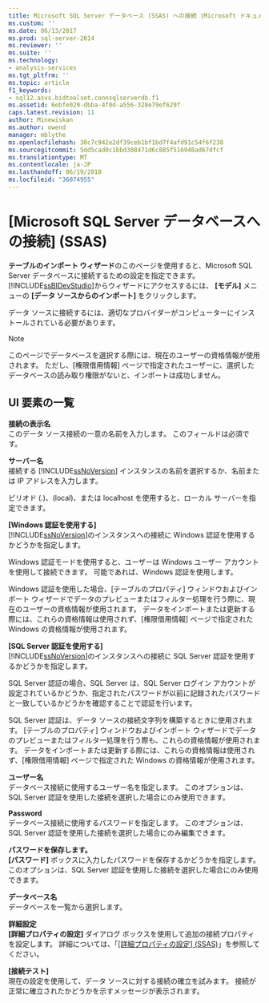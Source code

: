 ```yaml
---
title: Microsoft SQL Server データベース (SSAS) への接続 |Microsoft ドキュメント
ms.custom: ''
ms.date: 06/13/2017
ms.prod: sql-server-2014
ms.reviewer: ''
ms.suite: ''
ms.technology:
- analysis-services
ms.tgt_pltfrm: ''
ms.topic: article
f1_keywords:
- sql12.asvs.bidtoolset.connsqlserverdb.f1
ms.assetid: 6ebfe029-dbba-4f0d-a556-328e79ef629f
caps.latest.revision: 11
author: Minewiskan
ms.author: owend
manager: mblythe
ms.openlocfilehash: 30c7c942e2df39ceb1bf1bd7f4afd91c54f6f238
ms.sourcegitcommit: 5dd5cad0c1bbd308471d6c885f516948ad67dfcf
ms.translationtype: MT
ms.contentlocale: ja-JP
ms.lasthandoff: 06/19/2018
ms.locfileid: "36074955"
---
```

# <a name="connect-to-a-microsoft-sql-server-database-ssas"></a>[Microsoft SQL Server データベースへの接続] (SSAS)
  **テーブルのインポート ウィザード**のこのページを使用すると、Microsoft SQL Server データベースに接続するための設定を指定できます。 [!INCLUDE[ssBIDevStudio](../includes/ssbidevstudio-md.md)]からウィザードにアクセスするには、 **[モデル]** メニューの **[データ ソースからのインポート]** をクリックします。  
  
 データ ソースに接続するには、適切なプロバイダーがコンピューターにインストールされている必要があります。  
  
> [!NOTE]  
>  このページでデータベースを選択する際には、現在のユーザーの資格情報が使用されます。 ただし、[権限借用情報] ページで指定されたユーザーに、選択したデータベースの読み取り権限がないと、インポートは成功しません。  
  
## <a name="uielement-list"></a>UI 要素の一覧  
 **接続の表示名**  
 このデータ ソース接続の一意の名前を入力します。 このフィールドは必須です。  
  
 **サーバー名**  
 接続する [!INCLUDE[ssNoVersion](../includes/ssnoversion-md.md)] インスタンスの名前を選択するか、名前または IP アドレスを入力します。  
  
 ピリオド (.)、(local)、または localhost を使用すると、ローカル サーバーを指定できます。  
  
 **[Windows 認証を使用する]**  
 [!INCLUDE[ssNoVersion](../includes/ssnoversion-md.md)]のインスタンスへの接続に Windows 認証を使用するかどうかを指定します。  
  
 Windows 認証モードを使用すると、ユーザーは Windows ユーザー アカウントを使用して接続できます。 可能であれば、Windows 認証を使用します。  
  
 Windows 認証を使用した場合、[テーブルのプロパティ] ウィンドウおよびインポート ウィザードでデータのプレビューまたはフィルター処理を行う際に、現在のユーザーの資格情報が使用されます。 データをインポートまたは更新する際には、これらの資格情報は使用されず、[権限借用情報] ページで指定された Windows の資格情報が使用されます。  
  
 **[SQL Server 認証を使用する]**  
 [!INCLUDE[ssNoVersion](../includes/ssnoversion-md.md)]のインスタンスへの接続に SQL Server 認証を使用するかどうかを指定します。  
  
 SQL Server 認証の場合、SQL Server は、SQL Server ログイン アカウントが設定されているかどうか、指定されたパスワードが以前に記録されたパスワードと一致しているかどうかを確認することで認証を行います。  
  
 SQL Server 認証は、データ ソースの接続文字列を構築するときに使用されます。 [テーブルのプロパティ] ウィンドウおよびインポート ウィザードでデータのプレビューまたはフィルター処理を行う際も、これらの資格情報が使用されます。 データをインポートまたは更新する際には、これらの資格情報は使用されず、[権限借用情報] ページで指定された Windows の資格情報が使用されます。  
  
 **ユーザー名**  
 データベース接続に使用するユーザー名を指定します。 このオプションは、SQL Server 認証を使用した接続を選択した場合にのみ使用できます。  
  
 **Password**  
 データベース接続に使用するパスワードを指定します。 このオプションは、SQL Server 認証を使用した接続を選択した場合にのみ編集できます。  
  
 **パスワードを保存します。**  
 **[パスワード]** ボックスに入力したパスワードを保存するかどうかを指定します。 このオプションは、SQL Server 認証を使用した接続を選択した場合にのみ使用できます。  
  
 **データベース名**  
 データベースを一覧から選択します。  
  
 **詳細設定**  
 **[詳細プロパティの設定]** ダイアログ ボックスを使用して追加の接続プロパティを設定します。 詳細については、「[[詳細プロパティの設定] (SSAS)](set-advanced-properties-ssas.md)」を参照してください。  
  
 **[接続テスト]**  
 現在の設定を使用して、データ ソースに対する接続の確立を試みます。 接続が正常に確立されたかどうかを示すメッセージが表示されます。  
  
  